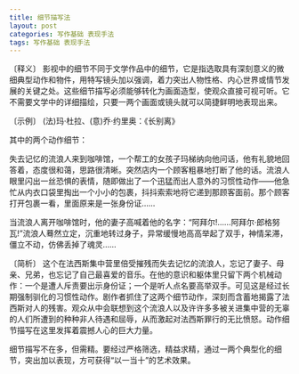 ```yaml
---
title: 细节描写法
layout: post
categories: 写作基础 表现手法
tags: 写作基础 表现手法
---
```


〔释义〕 影视中的细节不同于文学作品中的细节，它是指选取具有深刻意义的微细典型动作和物件，用特写镜头加以强调，着力突出人物性格、内心世界或情节发展的关键之处。这些细节描写必须能够转化为画面造型，使观众直接可视可听。它不需要文学中的详细描绘，只要一两个画面或镜头就可以简捷鲜明地表现出来。

〔示例〕 (法)玛·杜拉、(意)乔·约里奥：《长别离》

其中的两个动作细节：

失去记忆的流浪人来到咖啡馆，一个帮工的女孩子玛梯纳向他问话，他有礼貌地回答着，态度很和蔼，思路很清晰。突然店内一个顾客粗暴地打断了他的话。流浪人眼里闪出一丝恐惧的表情，随即做出了一个迅猛而出人意外的习惯性动作——他急忙从内衣口袋里掏出一个小小的包裹，抖抖索索地将它递到那顾客面前。那个顾客打开包裹一看，里面原来是一张身份证……

当流浪人离开咖啡馆时，他的妻子高喊着他的名字：“阿拜尔!……阿拜尔·郎格努瓦!”流浪人蓦然立定，沉重地转过身子，异常缓慢地高高举起了双手，神情呆滞，僵立不动，仿佛丢掉了魂灵……

〔简析〕 这个在法西斯集中营里倍受摧残而失去记忆的流浪人，忘记了妻子、母亲、兄弟，也忘记了自己最喜爱的音乐。在他的意识和躯体里只留下两个机械动作：一个是遭人斥责要出示身份证；一个是听人点名要高举双手。可见这是经过长期强制驯化的习惯性动作。剧作者抓住了这两个细节动作，深刻而含蓄地揭露了法西斯对人的残害。观众从中会联想到这个流浪人以及许许多多被关进集中营的无辜的人们所遭到的种种非人待遇和屈辱，从而激起对法西斯罪行的无比愤怒。动作细节描写在这里发挥着震撼人心的巨大力量。

细节描写不在多，但需精。要经过严格筛选，精益求精，通过一两个典型化的细节，突出加以表现，方可获得“以一当十”的艺术效果。 